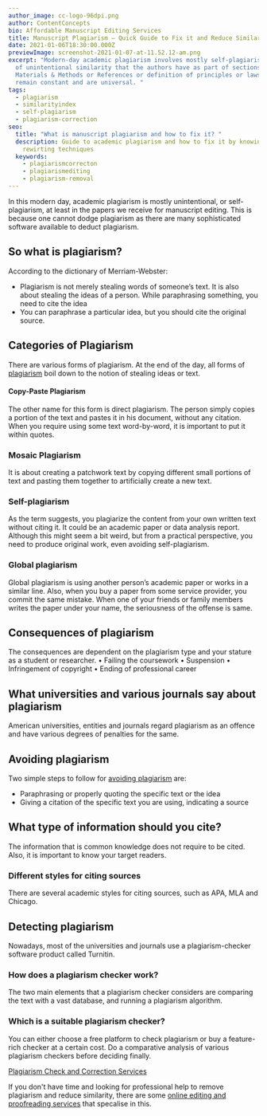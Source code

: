 ```yaml
---
author_image: cc-logo-96dpi.png
author: ContentConcepts
bio: Affordable Manuscript Editing Services
title: Manuscript Plagiarism – Quick Guide to Fix it and Reduce Similarity Index
date: 2021-01-06T18:30:00.000Z
previewImage: screenshot-2021-01-07-at-11.52.12-am.png
excerpt: "Modern-day academic plagiarism involves mostly self-plagiarism - a lot
  of unintentional similarity that the authors have as part of sections such as
  Materials & Methods or References or definition of principles or laws that
  remain constant and are universal. "
tags:
  - plagiarism
  - similarityindex
  - self-plagiarism
  - plagiarism-correction
seo:
  title: "What is manuscript plagiarism and how to fix it? "
  description: Guide to academic plagiarism and how to fix it by knowing the
    rewirting techniques
  keywords:
    - plagiarismcorrecton
    - plagiarismediting
    - plagiarism-removal
---
```

In this modern day, academic plagiarism is mostly unintentional, or self-plagiarism, at least in the papers we receive for manuscript editing. This is because one cannot dodge plagiarism as there are many sophisticated software available to  deduct plagiarism. 

## So what is plagiarism?

 According to the dictionary of Merriam-Webster:

* Plagiarism is not merely stealing words of someone’s text. It is also about stealing the ideas of a person. While paraphrasing something, you need to cite the idea 
* You can paraphrase a particular idea, but you should cite the original source.

## Categories of Plagiarism

There are various forms of plagiarism. At the end of the day, all forms of [plagiarism](https://contentconcepts.in/services/plagiarism_check/plagiarism_editing) boil down to the notion of stealing ideas or text. 

#### Copy-Paste Plagiarism

The other name for this form is direct plagiarism. The person simply copies a portion of the text and pastes it in his document, without any citation. When you require using some text word-by-word, it is important to put it within quotes. 

### Mosaic Plagiarism

It is about creating a patchwork text by copying different small portions of text and pasting them together to artificially create a new text. 

### Self-plagiarism

As the term suggests, you plagiarize the content from your own written text without citing it. It could be an academic paper or data analysis report. Although this might seem a bit weird, but from a practical perspective, you need to produce original work, even avoiding self-plagiarism. 

### Global plagiarism

Global plagiarism is using another person’s academic paper or works in a similar line. Also, when you buy a paper from some service provider, you commit the same mistake. When one of your friends or family members writes the paper under your name, the seriousness of the offense is same. 

## Consequences of plagiarism

The consequences are dependent on the plagiarism type and your stature as a student or researcher. 
•	Failing the coursework 
•	Suspension
•	Infringement of copyright
•	Ending of professional career 

## What universities and various journals say about plagiarism

American universities, entities and journals regard plagiarism as an offence and have various degrees of penalties for the same. 

## Avoiding plagiarism

Two simple steps to follow for [avoiding plagiarism](https://contentconcepts.in/services/plagiarism_check) are:

* Paraphrasing or properly quoting the specific text or the idea
* Giving a citation of the specific text you are using, indicating a source 

## What type of information should you cite?

The information that is common knowledge does not require to be cited. Also, it is important to know your target readers. 

### Different styles for citing sources

There are several academic styles for citing sources, such as APA, MLA and Chicago. 

## Detecting plagiarism

Nowadays, most of the universities and journals use a plagiarism-checker software product called Turnitin. 

### How does a plagiarism checker work?

The two main elements that a plagiarism checker considers are comparing the text with a vast database, and running a plagiarism algorithm. 

### Which is a suitable plagiarism checker?

You can either choose a free platform to check plagiarism or buy a feature-rich checker at a certain cost. Do a comparative analysis of various plagiarism checkers before deciding finally.

[Plagiarism Check and Correction Services](https://contentconcepts.in/services/plagiarism_correction/)

If you don't have time and looking for professional help to remove plagiarism and reduce similarity, there are some [online editing and proofreading services](https://contentconcepts.in/services/academic_editing/manuscript_editing) that specalise in this.